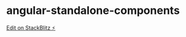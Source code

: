 # angular-standalone-components

[Edit on StackBlitz ⚡️](https://stackblitz.com/edit/stackblitz-starters-3dtiu1)